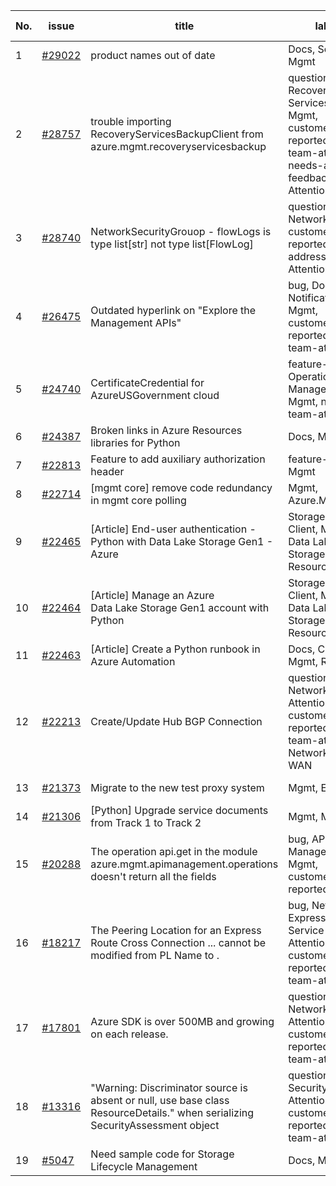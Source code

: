 | No. | issue | title | labels | assignees | bot advice | created date |
| ------ | ------ | ------ | ------ | ------ | ------ | :-----: |
|1|[#29022](https://github.com/Azure/azure-sdk-for-python/issues/29022)|product names out of date|Docs, Security, Mgmt|msyyc|new comment|2023-02-27|
|2|[#28757](https://github.com/Azure/azure-sdk-for-python/issues/28757)|trouble importing RecoveryServicesBackupClient from azure.mgmt.recoveryservicesbackup|question, Recovery Services Backup, Mgmt, customer-reported, needs-team-attention, needs-author-feedback, CXP Attention|msyyc|new comment|2023-02-11|
|3|[#28740](https://github.com/Azure/azure-sdk-for-python/issues/28740)|NetworkSecurityGrouop - flowLogs is type list[str] not type list[FlowLog]|question, Network, Mgmt, customer-reported, issue-addressed, CXP Attention|msyyc||2023-02-10|
|4|[#26475](https://github.com/Azure/azure-sdk-for-python/issues/26475)|Outdated hyperlink on "Explore the Management APIs"|bug, Docs, Notification Hub, Mgmt, customer-reported, needs-team-attention|msyyc|no reply > 7|2022-09-27|
|5|[#24740](https://github.com/Azure/azure-sdk-for-python/issues/24740)|CertificateCredential for AzureUSGovernment cloud|feature-request, Operations Management, Mgmt, needs-team-attention|msyyc, BigCat20196|no reply > 7|2022-06-07|
|6|[#24387](https://github.com/Azure/azure-sdk-for-python/issues/24387)|Broken links in Azure Resources libraries for Python|Docs, Mgmt|scbedd, msyyc|new comment|2022-05-11|
|7|[#22813](https://github.com/Azure/azure-sdk-for-python/issues/22813)|Feature to add auxiliary authorization header|feature-request, Mgmt|msyyc|new issue|2022-01-28|
|8|[#22714](https://github.com/Azure/azure-sdk-for-python/issues/22714)|[mgmt core] remove code redundancy in mgmt core polling|Mgmt, Azure.Mgmt.Core|msyyc|new issue|2022-01-21|
|9|[#22465](https://github.com/Azure/azure-sdk-for-python/issues/22465)|[Article] End-user authentication - Python with Data Lake Storage Gen1 - Azure|Storage, Docs, Client, Mgmt, Data Lake Storage Gen1, Resources|msyyc, tasherif-msft|no reply > 7|2022-01-12|
|10|[#22464](https://github.com/Azure/azure-sdk-for-python/issues/22464)|[Article] Manage an Azure Data Lake Storage Gen1 account with Python|Storage, Docs, Client, Mgmt, Data Lake Storage Gen1, Resources|msyyc, tasherif-msft|no reply > 7|2022-01-12|
|11|[#22463](https://github.com/Azure/azure-sdk-for-python/issues/22463)|[Article] Create a Python runbook in Azure Automation|Docs, Compute, Mgmt, Resources|msyyc|no reply > 7|2022-01-12|
|12|[#22213](https://github.com/Azure/azure-sdk-for-python/issues/22213)|Create/Update Hub BGP Connection|question, Network, Service Attention, Mgmt, customer-reported, needs-team-attention, Network - Virtual WAN|msyyc|new comment|2021-12-17|
|13|[#21373](https://github.com/Azure/azure-sdk-for-python/issues/21373)|Migrate to the new test proxy system|Mgmt, Epic, MQ|msyyc|no reply > 7|2021-10-22|
|14|[#21306](https://github.com/Azure/azure-sdk-for-python/issues/21306)|[Python] Upgrade service documents from Track 1 to Track 2|Mgmt, MQ|msyyc|new comment|2021-10-18|
|15|[#20288](https://github.com/Azure/azure-sdk-for-python/issues/20288)|The operation api.get in the module azure.mgmt.apimanagement.operations doesn't return all the fields|bug, API Management, Mgmt, customer-reported|msyyc, BigCat20196|new comment|2021-08-16|
|16|[#18217](https://github.com/Azure/azure-sdk-for-python/issues/18217)|The Peering Location for an Express Route Cross Connection ... cannot be modified from PL Name to .|bug, Network - ExpressRoute, Service Attention, Mgmt, customer-reported, needs-team-attention|msyyc|new comment|2021-04-22|
|17|[#17801](https://github.com/Azure/azure-sdk-for-python/issues/17801)|Azure SDK is over 500MB and growing on each release.|question, Network, Service Attention, Mgmt, customer-reported, needs-team-attention|lmazuel, msyyc|new comment|2021-04-05|
|18|[#13316](https://github.com/Azure/azure-sdk-for-python/issues/13316)|"Warning: Discriminator source is absent or null, use base class ResourceDetails." when serializing SecurityAssessment object|question, Security, Service Attention, Mgmt, customer-reported, needs-team-attention|msyyc|new comment|2020-08-25|
|19|[#5047](https://github.com/Azure/azure-sdk-for-python/issues/5047)|Need sample code for Storage Lifecycle Management|Docs, Mgmt|msyyc|new comment|2019-05-02|
